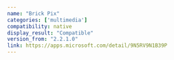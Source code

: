 ```yaml
---
name: "Brick Pix"
categories: ['multimedia']
compatibility: native
display_result: "Compatible"
version_from: "2.2.1.0"
link: https://apps.microsoft.com/detail/9N5RV9N1B39P
---
```

